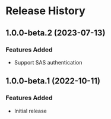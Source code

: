 # Release History

## 1.0.0-beta.2 (2023-07-13)

### Features Added

- Support SAS authentication

## 1.0.0-beta.1 (2022-10-11)

### Features Added

- Initial release
